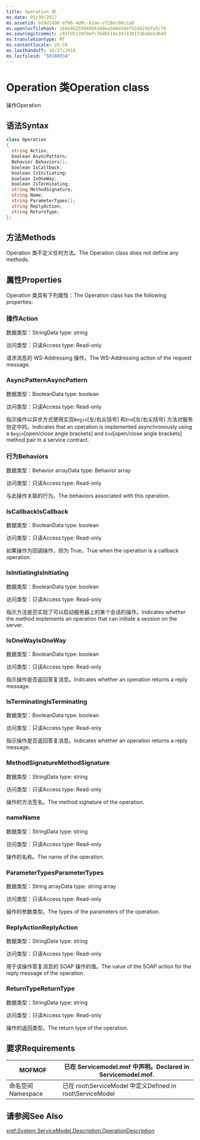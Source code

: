 ```yaml
---
title: Operation 类
ms.date: 03/30/2017
ms.assetid: b19d1496-ef06-4d0c-b2ae-e728ec00cca0
ms.openlocfilehash: 16de8b25594896349ea546d3def52dd256fe5c70
ms.sourcegitcommit: c93fd5139f9efcf6db514e3474301738a6d1d649
ms.translationtype: MT
ms.contentlocale: zh-CN
ms.lasthandoff: 10/27/2018
ms.locfileid: "50180934"
---
```

# <a name="operation-class"></a><span data-ttu-id="969cf-102">Operation 类</span><span class="sxs-lookup"><span data-stu-id="969cf-102">Operation class</span></span>
<span data-ttu-id="969cf-103">操作</span><span class="sxs-lookup"><span data-stu-id="969cf-103">Operation</span></span>  
  
## <a name="syntax"></a><span data-ttu-id="969cf-104">语法</span><span class="sxs-lookup"><span data-stu-id="969cf-104">Syntax</span></span>  
  
```csharp
class Operation  
{  
  string Action;  
  boolean AsyncPattern;  
  Behavior Behaviors[];  
  boolean IsCallback;  
  boolean IsInitiating;  
  boolean IsOneWay;  
  boolean IsTerminating;  
  string MethodSignature;  
  string Name;  
  string ParameterTypes[];  
  string ReplyAction;  
  string ReturnType;  
};  
```  
  
## <a name="methods"></a><span data-ttu-id="969cf-105">方法</span><span class="sxs-lookup"><span data-stu-id="969cf-105">Methods</span></span>  
 <span data-ttu-id="969cf-106">Operation 类不定义任何方法。</span><span class="sxs-lookup"><span data-stu-id="969cf-106">The Operation class does not define any methods.</span></span>  
  
## <a name="properties"></a><span data-ttu-id="969cf-107">属性</span><span class="sxs-lookup"><span data-stu-id="969cf-107">Properties</span></span>  
 <span data-ttu-id="969cf-108">Operation 类具有下列属性：</span><span class="sxs-lookup"><span data-stu-id="969cf-108">The Operation class has the following properties:</span></span>  
  
### <a name="action"></a><span data-ttu-id="969cf-109">操作</span><span class="sxs-lookup"><span data-stu-id="969cf-109">Action</span></span>  
 <span data-ttu-id="969cf-110">数据类型：String</span><span class="sxs-lookup"><span data-stu-id="969cf-110">Data type: string</span></span>  
  
 <span data-ttu-id="969cf-111">访问类型：只读</span><span class="sxs-lookup"><span data-stu-id="969cf-111">Access type: Read-only</span></span>  
  
 <span data-ttu-id="969cf-112">请求消息的 WS-Addressing 操作。</span><span class="sxs-lookup"><span data-stu-id="969cf-112">The WS-Addressing action of the request message.</span></span>  
  
### <a name="asyncpattern"></a><span data-ttu-id="969cf-113">AsyncPattern</span><span class="sxs-lookup"><span data-stu-id="969cf-113">AsyncPattern</span></span>  
 <span data-ttu-id="969cf-114">数据类型：Boolean</span><span class="sxs-lookup"><span data-stu-id="969cf-114">Data type: boolean</span></span>  
  
 <span data-ttu-id="969cf-115">访问类型：只读</span><span class="sxs-lookup"><span data-stu-id="969cf-115">Access type: Read-only</span></span>  
  
 <span data-ttu-id="969cf-116">指示操作以异步方式使用实现`Begin`[左/右尖括号] 和`End`[左/右尖括号] 方法对服务协定中的。</span><span class="sxs-lookup"><span data-stu-id="969cf-116">Indicates that an operation is implemented asynchronously using a `Begin`[open/close angle brackets] and `End`[open/close angle brackets] method pair in a service contract.</span></span>  
  
### <a name="behaviors"></a><span data-ttu-id="969cf-117">行为</span><span class="sxs-lookup"><span data-stu-id="969cf-117">Behaviors</span></span>  
 <span data-ttu-id="969cf-118">数据类型：Behavior array</span><span class="sxs-lookup"><span data-stu-id="969cf-118">Data type: Behavior array</span></span>  
  
 <span data-ttu-id="969cf-119">访问类型：只读</span><span class="sxs-lookup"><span data-stu-id="969cf-119">Access type: Read-only</span></span>  
  
 <span data-ttu-id="969cf-120">与此操作关联的行为。</span><span class="sxs-lookup"><span data-stu-id="969cf-120">The behaviors associated with this operation.</span></span>  
  
### <a name="iscallback"></a><span data-ttu-id="969cf-121">IsCallback</span><span class="sxs-lookup"><span data-stu-id="969cf-121">IsCallback</span></span>  
 <span data-ttu-id="969cf-122">数据类型：Boolean</span><span class="sxs-lookup"><span data-stu-id="969cf-122">Data type: boolean</span></span>  
  
 <span data-ttu-id="969cf-123">访问类型：只读</span><span class="sxs-lookup"><span data-stu-id="969cf-123">Access type: Read-only</span></span>  
  
 <span data-ttu-id="969cf-124">如果操作为回调操作，则为 True。</span><span class="sxs-lookup"><span data-stu-id="969cf-124">True when the operation is a callback operation.</span></span>  
  
### <a name="isinitiating"></a><span data-ttu-id="969cf-125">IsInitiating</span><span class="sxs-lookup"><span data-stu-id="969cf-125">IsInitiating</span></span>  
 <span data-ttu-id="969cf-126">数据类型：Boolean</span><span class="sxs-lookup"><span data-stu-id="969cf-126">Data type: boolean</span></span>  
  
 <span data-ttu-id="969cf-127">访问类型：只读</span><span class="sxs-lookup"><span data-stu-id="969cf-127">Access type: Read-only</span></span>  
  
 <span data-ttu-id="969cf-128">指示方法是否实现了可以启动服务器上的某个会话的操作。</span><span class="sxs-lookup"><span data-stu-id="969cf-128">Indicates whether the method implements an operation that can initiate a session on the server.</span></span>  
  
### <a name="isoneway"></a><span data-ttu-id="969cf-129">IsOneWay</span><span class="sxs-lookup"><span data-stu-id="969cf-129">IsOneWay</span></span>  
 <span data-ttu-id="969cf-130">数据类型：Boolean</span><span class="sxs-lookup"><span data-stu-id="969cf-130">Data type: boolean</span></span>  
  
 <span data-ttu-id="969cf-131">访问类型：只读</span><span class="sxs-lookup"><span data-stu-id="969cf-131">Access type: Read-only</span></span>  
  
 <span data-ttu-id="969cf-132">指示操作是否返回答复消息。</span><span class="sxs-lookup"><span data-stu-id="969cf-132">Indicates whether an operation returns a reply message.</span></span>  
  
### <a name="isterminating"></a><span data-ttu-id="969cf-133">IsTerminating</span><span class="sxs-lookup"><span data-stu-id="969cf-133">IsTerminating</span></span>  
 <span data-ttu-id="969cf-134">数据类型：Boolean</span><span class="sxs-lookup"><span data-stu-id="969cf-134">Data type: boolean</span></span>  
  
 <span data-ttu-id="969cf-135">访问类型：只读</span><span class="sxs-lookup"><span data-stu-id="969cf-135">Access type: Read-only</span></span>  
  
 <span data-ttu-id="969cf-136">指示操作是否返回答复消息。</span><span class="sxs-lookup"><span data-stu-id="969cf-136">Indicates whether an operation returns a reply message.</span></span>  
  
### <a name="methodsignature"></a><span data-ttu-id="969cf-137">MethodSignature</span><span class="sxs-lookup"><span data-stu-id="969cf-137">MethodSignature</span></span>  
 <span data-ttu-id="969cf-138">数据类型：String</span><span class="sxs-lookup"><span data-stu-id="969cf-138">Data type: string</span></span>  
  
 <span data-ttu-id="969cf-139">访问类型：只读</span><span class="sxs-lookup"><span data-stu-id="969cf-139">Access type: Read-only</span></span>  
  
 <span data-ttu-id="969cf-140">操作的方法签名。</span><span class="sxs-lookup"><span data-stu-id="969cf-140">The method signature of the operation.</span></span>  
  
### <a name="name"></a><span data-ttu-id="969cf-141">name</span><span class="sxs-lookup"><span data-stu-id="969cf-141">Name</span></span>  
 <span data-ttu-id="969cf-142">数据类型：String</span><span class="sxs-lookup"><span data-stu-id="969cf-142">Data type: string</span></span>  
  
 <span data-ttu-id="969cf-143">访问类型：只读</span><span class="sxs-lookup"><span data-stu-id="969cf-143">Access type: Read-only</span></span>  
  
 <span data-ttu-id="969cf-144">操作的名称。</span><span class="sxs-lookup"><span data-stu-id="969cf-144">The name of the operation.</span></span>  
  
### <a name="parametertypes"></a><span data-ttu-id="969cf-145">ParameterTypes</span><span class="sxs-lookup"><span data-stu-id="969cf-145">ParameterTypes</span></span>  
 <span data-ttu-id="969cf-146">数据类型：String array</span><span class="sxs-lookup"><span data-stu-id="969cf-146">Data type: string array</span></span>  
  
 <span data-ttu-id="969cf-147">访问类型：只读</span><span class="sxs-lookup"><span data-stu-id="969cf-147">Access type: Read-only</span></span>  
  
 <span data-ttu-id="969cf-148">操作的参数类型。</span><span class="sxs-lookup"><span data-stu-id="969cf-148">The types of the parameters of the operation.</span></span>  
  
### <a name="replyaction"></a><span data-ttu-id="969cf-149">ReplyAction</span><span class="sxs-lookup"><span data-stu-id="969cf-149">ReplyAction</span></span>  
 <span data-ttu-id="969cf-150">数据类型：String</span><span class="sxs-lookup"><span data-stu-id="969cf-150">Data type: string</span></span>  
  
 <span data-ttu-id="969cf-151">访问类型：只读</span><span class="sxs-lookup"><span data-stu-id="969cf-151">Access type: Read-only</span></span>  
  
 <span data-ttu-id="969cf-152">用于该操作答复消息的 SOAP 操作的值。</span><span class="sxs-lookup"><span data-stu-id="969cf-152">The value of the SOAP action for the reply message of the operation.</span></span>  
  
### <a name="returntype"></a><span data-ttu-id="969cf-153">ReturnType</span><span class="sxs-lookup"><span data-stu-id="969cf-153">ReturnType</span></span>  
 <span data-ttu-id="969cf-154">数据类型：String</span><span class="sxs-lookup"><span data-stu-id="969cf-154">Data type: string</span></span>  
  
 <span data-ttu-id="969cf-155">访问类型：只读</span><span class="sxs-lookup"><span data-stu-id="969cf-155">Access type: Read-only</span></span>  
  
 <span data-ttu-id="969cf-156">操作的返回类型。</span><span class="sxs-lookup"><span data-stu-id="969cf-156">The return type of the operation.</span></span>  
  
## <a name="requirements"></a><span data-ttu-id="969cf-157">要求</span><span class="sxs-lookup"><span data-stu-id="969cf-157">Requirements</span></span>  
  
|<span data-ttu-id="969cf-158">MOF</span><span class="sxs-lookup"><span data-stu-id="969cf-158">MOF</span></span>|<span data-ttu-id="969cf-159">已在 Servicemodel.mof 中声明。</span><span class="sxs-lookup"><span data-stu-id="969cf-159">Declared in Servicemodel.mof.</span></span>|  
|---------|-----------------------------------|  
|<span data-ttu-id="969cf-160">命名空间</span><span class="sxs-lookup"><span data-stu-id="969cf-160">Namespace</span></span>|<span data-ttu-id="969cf-161">已在 root\ServiceModel 中定义</span><span class="sxs-lookup"><span data-stu-id="969cf-161">Defined in root\ServiceModel</span></span>|  
  
## <a name="see-also"></a><span data-ttu-id="969cf-162">请参阅</span><span class="sxs-lookup"><span data-stu-id="969cf-162">See Also</span></span>  
 <xref:System.ServiceModel.Description.OperationDescription>
